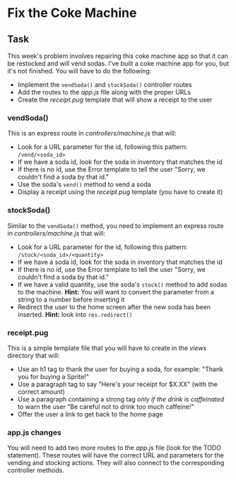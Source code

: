 # Fix the Coke Machine

## Task

This week's problem involves repairing this coke machine app so that it can be restocked and will vend sodas.  I've built a coke machine app for you, but it's not finished. You will have to do the following:

- Implement the `vendSoda()` and `stockSoda()` controller routes
- Add the routes to the *app.js* file along with the proper URLs
- Create the *receipt.pug* template that will show a receipt to the user

### vendSoda()
This is an express route in *controllers/machine.js* that will:

- Look for a URL parameter for the id, following this pattern: `/vend/<soda_id>`
- If we have a soda id, look for the soda in inventory that matches the id
- If there is no id, use the Error template to tell the user "Sorry, we couldn't find a soda by that id."
- Use the soda's `vend()` method to vend a soda
- Display a receipt using the *receipt.pug* template (you have to create it)

### stockSoda()
Similar to the `vendSoda()` method, you need to implement an express route in *controllers/machine.js* that will:

- Look for a URL parameter for the id, following this pattern: `/stock/<soda_id>/<quantity>`
- If we have a soda id, look for the soda in inventory that matches the id
- If there is no id, use the Error template to tell the user "Sorry, we couldn't find a soda by that id."
- If we have a valid quantity, use the soda's `stock()` method to add sodas to the machine. **Hint:** You will want to convert the parameter from a string to a number before inserting it
- Redirect the user to the home screen after the new soda has been inserted. **Hint:** look into `res.redirect()`

### receipt.pug
This is a simple template file that you will have to create in the *views* directory that will:

- Use an h1 tag to thank the user for buying a soda, for example: "Thank you for buying a Sprite!"
- Use a paragraph tag to say "Here's your receipt for $X.XX" (with the correct amount)
- Use a paragraph containing a strong tag *only if the drink is caffeinated* to warn the user "Be careful not to drink too much caffeine!"
- Offer the user a link to get back to the home page

### app.js changes
You will need to add two more routes to the *app.js* file (look for the TODO statement). These routes will have the correct URL and parameters for the vending and stocking actions. They will also connect to the corresponding controller methods.

